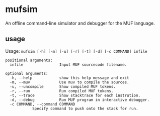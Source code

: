 # mufsim
An offline command-line simulator and debugger for the MUF language.

## usage
Usage: `mufsim [-h] [-m] [-u] [-r] [-t] [-d] [-c COMMAND] infile`

    positional arguments:
      infile                Input MUF sourcecode filename.

    optional arguments:
      -h, --help            show this help message and exit
      -m, --muv             Use muv to compile the sources.
      -u, --uncompile       Show compiled MUF tokens.
      -r, --run             Run compiled MUF tokens.
      -t, --trace           Show stacktrace for each instrution.
      -d, --debug           Run MUF program in interactive debugger.
      -c COMMAND, --command COMMAND
			    Specify command to push onto the stack for run.
